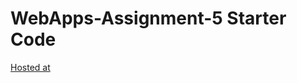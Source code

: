 # WebApps-Assignment-5 Starter Code
[Hosted at](https://44-563-webapps-f21.github.io/webapps-s21-assignment-5-saitej-veerabathini/animals.html)